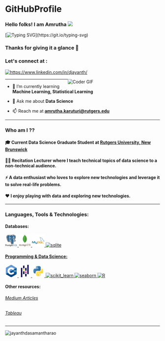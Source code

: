 # GitHubProfile
### Hello folks! I am Amrutha <img src="https://raw.githubusercontent.com/MartinHeinz/MartinHeinz/master/wave.gif" width="30px">

[![Typing SVG](https://readme-typing-svg.demolab.com?font=Tektur&pause=500&color=1D97F7FF&width=435&lines=A+Data+Science+gradute.;+Welcome+to+my+GitHub+page!;Let's+connect+to+discuss+more+about+Data!)](https://git.io/typing-svg)

### Thanks for giving it a glance 🥳

<h3 align="left">Let's connect at :</h3>

<p align="left">
<a href="https://www.linkedin.com/in/amrutha-karuturi-017096245/" target="blank"><img align="center" src="https://raw.githubusercontent.com/rahuldkjain/github-profile-readme-generator/master/src/images/icons/Social/linked-in-alt.svg" alt="https://www.linkedin.com/in/djayanth/" height="30" width="40" /></a>
</p>

<img align="right" alt="Coder GIF" width=300 src="https://images.squarespace-cdn.com/content/v1/5769fc401b631bab1addb2ab/1541580611624-TE64QGKRJG8SWAIUS7NS/ke17ZwdGBToddI8pDm48kPoswlzjSVMM-SxOp7CV59BZw-zPPgdn4jUwVcJE1ZvWQUxwkmyExglNqGp0IvTJZamWLI2zvYWH8K3-s_4yszcp2ryTI0HqTOaaUohrI8PI6FXy8c9PWtBlqAVlUS5izpdcIXDZqDYvprRqZ29Pw0o/coding-freak.gif">

---

- 🌱 I’m currently learning **Machine Learning, Statistical Learning**

- 💬 Ask me about **Data Science**

- 📫 Reach me at **amrutha.karuturi@rutgers.edu**

---

### Who am I ?? <br/>
#### 🎓 Current Data Science Graduate Student at [Rutgers University, New Brunswick](https://msds-stat.rutgers.edu/)<br>
#### 👩‍💻 Recitation Lecturer where I teach technical topics of data science to a non-technical audience.<br> 
#### ⚡ A data enthusiast who loves to explore new technologies and leverage it to solve real-life problems. <br>
#### ❤ I enjoy playing with data and exploring new technologies.<br />

---


### Languages, Tools & Technologies:

#### Databases:

<p align="left"> <a href="https://www.postgresql.org" target="_blank" rel="noreferrer"> <img src="https://raw.githubusercontent.com/devicons/devicon/master/icons/postgresql/postgresql-original-wordmark.svg" alt="postgresql" width="40" height="40"/> </a>      <a href="https://www.mongodb.com/" target="_blank" rel="noreferrer"> <img src="https://raw.githubusercontent.com/devicons/devicon/master/icons/mongodb/mongodb-original-wordmark.svg" alt="mongodb" width="40" height="40"/> </a>       <a href="https://www.mysql.com/" target="_blank" rel="noreferrer"> <img src="https://raw.githubusercontent.com/devicons/devicon/master/icons/mysql/mysql-original-wordmark.svg" alt="mysql" width="40" height="40"/> </a>       <a href="https://www.sqlite.org/" target="_blank" rel="noreferrer"> <img src="https://www.vectorlogo.zone/logos/sqlite/sqlite-icon.svg" alt="sqlite" width="40" height="40"/> 

#### Programming & Data Science:

<a href="https://www.w3schools.com/cpp/" target="_blank" rel="noreferrer"> <img src="https://raw.githubusercontent.com/devicons/devicon/master/icons/cplusplus/cplusplus-original.svg" alt="cplusplus" width="40" height="40"/> </a>        <a href="https://pandas.pydata.org/" target="_blank" rel="noreferrer"> <img src="https://raw.githubusercontent.com/devicons/devicon/2ae2a900d2f041da66e950e4d48052658d850630/icons/pandas/pandas-original.svg" alt="pandas" width="40" height="40"/> </a>       <a href="https://www.python.org" target="_blank" rel="noreferrer"> <img src="https://raw.githubusercontent.com/devicons/devicon/master/icons/python/python-original.svg" alt="python" width="40" height="40"/> </a>       <a href="https://scikit-learn.org/" target="_blank" rel="noreferrer"> <img src="https://upload.wikimedia.org/wikipedia/commons/0/05/Scikit_learn_logo_small.svg" alt="scikit_learn" width="40" height="40"/> </a>       <a href="https://seaborn.pydata.org/" target="_blank" rel="noreferrer"> <img src="https://seaborn.pydata.org/_images/logo-mark-lightbg.svg" alt="seaborn" width="40" height="40"/> </a><a href="https://www.r-project.org" target="_blank" rel="noreferrer">
  <img src="https://www.r-project.org/logo/Rlogo.png" alt="R" width="40" height="40"/>
</a>

#### Other resources:

###### [Medium Articles](https://medium.com/@amrutha.karuturi)
###### [Tableau](https://public.tableau.com/app/profile/amrutha.k2872/vizzes)
---

<p><img align="left" src="https://github-readme-stats.vercel.app/api/top-langs?username=amrutha2508&show_icons=true&locale=en&layout=compact" alt="jayanthdasamantharao" /></p>


